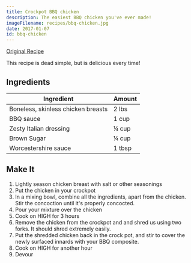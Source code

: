 ```yaml
---
title: Crockpot BBQ chicken
description: The easiest BBQ chicken you've ever made!
imageFilename: recipes/bbq-chicken.jpg
date: 2017-01-07
id: bbq-chicken
---
```


[Original Recipe](http://www.familyfreshmeals.com/2014/06/best-crockpot-bbq-chicken.html)

This recipe is dead simple, but is delicious every time!

## Ingredients

| Ingredient                         | Amount |
| ---------------------------------- | ------ |
| Boneless, skinless chicken breasts | 2 lbs  |
| BBQ sauce                          | 1 cup  |
| Zesty Italian dressing             | ¼ cup  |
| Brown Sugar                        | ¼ cup  |
| Worcestershire sauce               | 1 tbsp |

## Make It

1. Lightly season chicken breast with salt or other seasonings
1. Put the chicken in your crockpot
1. In a mixing bowl, combine all the ingredients, apart from the chicken. Stir the concoction until it's properly concocted.
1. Pour your mixture over the chicken
1. Cook on HIGH for 3 hours
1. Remove the chicken from the crockpot and and shred us using two forks. It should shred extremely easily.
1. Put the shredded chicken back in the crock pot, and stir to cover the newly surfaced innards with your BBQ
   composite.
1. Cook on HIGH for another hour
1. Devour
